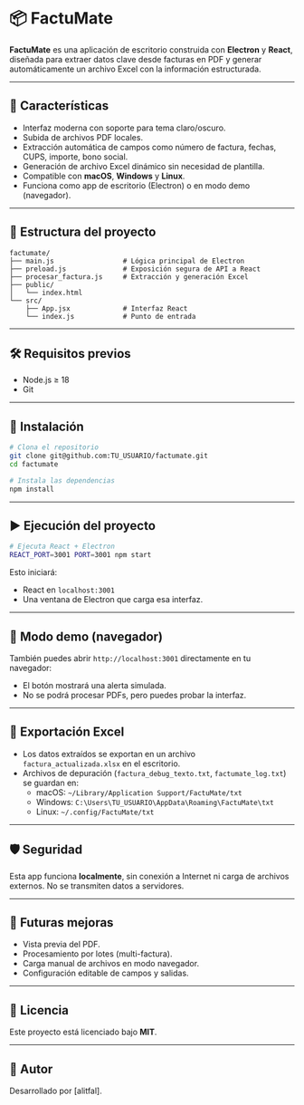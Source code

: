 # 📦 FactuMate

**FactuMate** es una aplicación de escritorio construida con **Electron** y **React**, diseñada para extraer datos clave desde facturas en PDF y generar automáticamente un archivo Excel con la información estructurada.

---

## 🚀 Características

* Interfaz moderna con soporte para tema claro/oscuro.
* Subida de archivos PDF locales.
* Extracción automática de campos como número de factura, fechas, CUPS, importe, bono social.
* Generación de archivo Excel dinámico sin necesidad de plantilla.
* Compatible con **macOS**, **Windows** y **Linux**.
* Funciona como app de escritorio (Electron) o en modo demo (navegador).

---

## 📁 Estructura del proyecto

```
factumate/
├── main.js                 # Lógica principal de Electron
├── preload.js              # Exposición segura de API a React
├── procesar_factura.js     # Extracción y generación Excel
├── public/
│   └── index.html
└── src/
    ├── App.jsx             # Interfaz React
    └── index.js            # Punto de entrada
```

---

## 🛠 Requisitos previos

* Node.js ≥ 18
* Git

---

## 🔧 Instalación

```bash
# Clona el repositorio
git clone git@github.com:TU_USUARIO/factumate.git
cd factumate

# Instala las dependencias
npm install
```

---

## ▶️ Ejecución del proyecto

```bash
# Ejecuta React + Electron
REACT_PORT=3001 PORT=3001 npm start
```

Esto iniciará:

* React en `localhost:3001`
* Una ventana de Electron que carga esa interfaz.

---

## 🧪 Modo demo (navegador)

También puedes abrir `http://localhost:3001` directamente en tu navegador:

* El botón mostrará una alerta simulada.
* No se podrá procesar PDFs, pero puedes probar la interfaz.

---

## 🧾 Exportación Excel

* Los datos extraídos se exportan en un archivo `factura_actualizada.xlsx` en el escritorio.
* Archivos de depuración (`factura_debug_texto.txt`, `factumate_log.txt`) se guardan en:
  * macOS: `~/Library/Application Support/FactuMate/txt`
  * Windows: `C:\Users\TU_USUARIO\AppData\Roaming\FactuMate\txt`
  * Linux: `~/.config/FactuMate/txt`

---

## 🛡 Seguridad

Esta app funciona **localmente**, sin conexión a Internet ni carga de archivos externos. No se transmiten datos a servidores.

---

## 📌 Futuras mejoras

* Vista previa del PDF.
* Procesamiento por lotes (multi-factura).
* Carga manual de archivos en modo navegador.
* Configuración editable de campos y salidas.

---

## 📃 Licencia

Este proyecto está licenciado bajo **MIT**.

---

## 🤝 Autor

Desarrollado por [alitfal].
